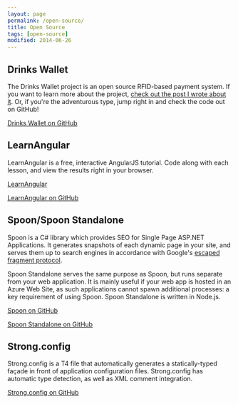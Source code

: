 ```yaml
---
layout: page
permalink: /open-source/
title: Open Source
tags: [open-source]
modified: 2014-06-26
---
```


## Drinks Wallet

The Drinks Wallet project is an open source RFID-based payment system. If you want to learn more about the project, [check out the post I wrote about it](http://www.levibotelho.com/development/build-your-own-rfid-payment-system/). Or, if you're the adventurous type, jump right in and check the code out on GitHub!

[Drinks Wallet on GitHub](https://github.com/drinks-wallet)

## LearnAngular

LearnAngular is a free, interactive AngularJS tutorial. Code along with each lesson, and view the results right in your browser.

[LearnAngular](http://www.learn-angular.org)

[LearnAngular on GitHub](https://github.com/LeviBotelho/LearnAngular)

## Spoon/Spoon Standalone

Spoon is a C# library which provides SEO for Single Page ASP.NET Applications. It generates snapshots of each dynamic page in your site, and serves them up to search engines in accordance with Google's [escaped fragment protocol](https://developers.google.com/webmasters/ajax-crawling/docs/specification).

Spoon Standalone serves the same purpose as Spoon, but runs separate from your web application. It is mainly useful if your web app is hosted in an Azure Web Site, as such applications cannot spawn additional processes: a key requirement of using Spoon. Spoon Standalone is written in Node.js.

[Spoon on GitHub](https://github.com/LeviBotelho/spoon)

[Spoon Standalone on GitHub](https://github.com/LeviBotelho/spoon-standalone)

## Strong.config

Strong.config is a T4 file that automatically generates a statically-typed façade in front of application configuration files. Strong.config has automatic type detection, as well as XML comment integration.

[Strong.config on GitHub](https://github.com/LeviBotelho/strong-config)   